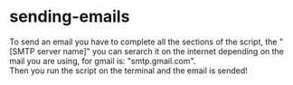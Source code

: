 # sending-emails

To send an email you have to complete all the sections of the script, the "[SMTP server name]" you can serarch it on the internet depending on the mail you are using, for gmail is: "smtp.gmail.com".            
Then you run the script on the terminal and the email is sended!
